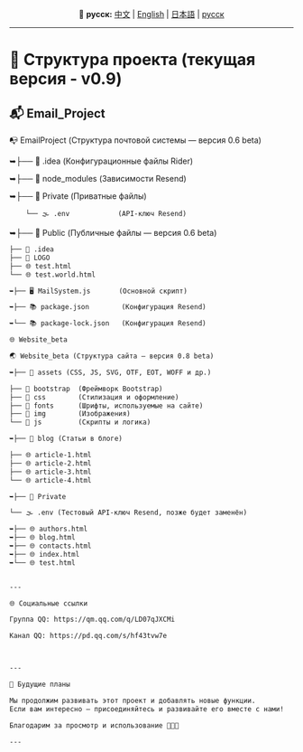  <p align="center">
  📘 <b>русск:</b>
  <a href="./README.md"> 中文</a> |
  <a href="./README.en.md"> English</a> |
  <a href="./README.ja.md"> 日本語</a> |
  <a href="./README.py.md"> русск</a>
</p>

---

# 📖 Структура проекта (текущая версия - v0.9)

## 📬 Email_Project  
📭 EmailProject (Структура почтовой системы — версия 0.6 beta)

➥├── 📂 .idea               (Конфигурационные файлы Rider)

➥├── 📂 node_modules        (Зависимости Resend)

➥├── 📂 Private             (Приватные файлы)

        └── 🌫️ .env            (API-ключ Resend)

➥├── 📂 Public              (Публичные файлы — версия 0.6 beta)

```markdown
├── 📂 .idea
├── 📂 LOGO
├── 🌐 test.html
└── 🌐 test.world.html

➥├── 🖥️ MailSystem.js       (Основной скрипт)

➥├── 📚 package.json        (Конфигурация Resend)

➥└── 📚 package-lock.json   (Конфигурация Resend)

🌐 Website_beta

🌏 Website_beta (Структура сайта — версия 0.8 beta)

➥├── 📂 assets (CSS, JS, SVG, OTF, EOT, WOFF и др.)

├── 📂 bootstrap  (Фреймворк Bootstrap)
├── 📂 css        (Стилизация и оформление)
├── 📂 fonts      (Шрифты, используемые на сайте)
├── 📂 img        (Изображения)
└── 📂 js         (Скрипты и логика)

➥├── 📂 blog (Статьи в блоге)

├── 🌐 article-1.html
├── 🌐 article-2.html
├── 🌐 article-3.html
└── 🌐 article-4.html

➥├── 📂 Private

└── 🌫️ .env (Тестовый API-ключ Resend, позже будет заменён)

➥├── 🌐 authors.html
➥├── 🌐 blog.html
➥├── 🌐 contacts.html
➥├── 🌐 index.html
➥└── 🌐 test.html


---

🌐 Социальные ссылки

Группа QQ: https://qm.qq.com/q/LD07qJXCMi

Канал QQ: https://pd.qq.com/s/hf43tvw7e



---

🔮 Будущие планы

Мы продолжим развивать этот проект и добавлять новые функции.
Если вам интересно — присоединяйтесь и развивайте его вместе с нами!

Благодарим за просмотр и использование 🚀😊🤝

---
